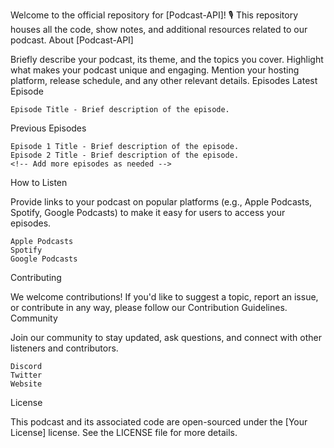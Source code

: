 Welcome to the official repository for [Podcast-API]! 🎙️ This repository houses all the code, show notes, and additional resources related to our podcast.
About [Podcast-API]

Briefly describe your podcast, its theme, and the topics you cover. Highlight what makes your podcast unique and engaging. Mention your hosting platform, release schedule, and any other relevant details.
Episodes
Latest Episode

    Episode Title - Brief description of the episode.

Previous Episodes

    Episode 1 Title - Brief description of the episode.
    Episode 2 Title - Brief description of the episode.
    <!-- Add more episodes as needed -->

How to Listen

Provide links to your podcast on popular platforms (e.g., Apple Podcasts, Spotify, Google Podcasts) to make it easy for users to access your episodes.

    Apple Podcasts
    Spotify
    Google Podcasts

Contributing

We welcome contributions! If you'd like to suggest a topic, report an issue, or contribute in any way, please follow our Contribution Guidelines.
Community

Join our community to stay updated, ask questions, and connect with other listeners and contributors.

    Discord
    Twitter
    Website

License

This podcast and its associated code are open-sourced under the [Your License] license. See the LICENSE file for more details.
